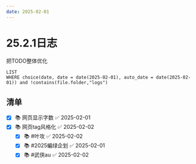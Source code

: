 ```yaml
---
date: 2025-02-01
---
```


# 25.2.1日志

把TODO整体优化

```dataview
LIST
WHERE choice(date, date = date(2025-02-01), auto_date = date(2025-02-01)) and !contains(file.folder,"logs")
```

## 清单

- [x] 📚 网页显示字数 ✅ 2025-02-01
- [x] 📚 网页tag风格化 ✅ 2025-02-02
    - [x] 📚 #叶攻 ✅ 2025-02-02
    - [x] 📚 #2025蝙绿企划 ✅ 2025-02-01
    - [x] 📚 #武侠au ✅ 2025-02-02
